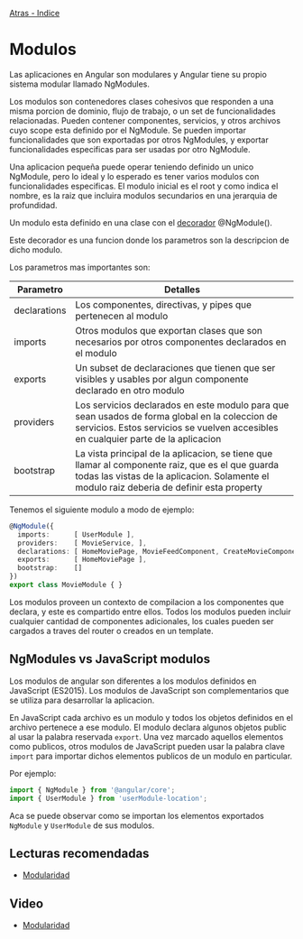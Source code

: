 [Atras - Indice](https://github.com/daniel18acevedo/DA2-Tecnologia/tree/angular-module)

# Modulos

Las aplicaciones en Angular son modulares y Angular tiene su propio sistema modular llamado NgModules.

Los modulos son contenedores clases cohesivos que responden a una misma porcion de dominio, flujo de trabajo, o un set de funcionalidades relacionadas. Pueden contener componentes, servicios, y otros archivos cuyo scope esta definido por el NgModule. Se pueden importar funcionalidades que son exportadas por otros NgModules, y exportar funcionalidades especificas para ser usadas por otro NgModule.

Una aplicacion pequeña puede operar teniendo definido un unico NgModule, pero lo ideal y lo esperado es tener varios modulos con funcionalidades especificas. El modulo inicial es el root y como indica el nombre, es la raiz que incluira modulos secundarios en una jerarquia de profundidad.

Un modulo esta definido en una clase con el [decorador](https://www.typescriptlang.org/docs/handbook/decorators.html) @NgModule().

Este decorador es una funcion donde los parametros son la descripcion de dicho modulo.

Los parametros mas importantes son:

| Parametro    | Detalles                                                                                                                                                                                       |
| ------------ | ---------------------------------------------------------------------------------------------------------------------------------------------------------------------------------------------- |
| declarations | Los componentes, directivas, y pipes que pertenecen al modulo                                                                                                                                  |
| imports      | Otros modulos que exportan clases que son necesarios por otros componentes declarados en el modulo                                                                                             |
| exports      | Un subset de declaraciones que tienen que ser visibles y usables por algun componente declarado en otro modulo                                                                                 |
| providers    | Los servicios declarados en este modulo para que sean usados de forma global en la coleccion de servicios. Estos servicios se vuelven accesibles en cualquier parte de la aplicacion           |
| bootstrap    | La vista principal de la aplicacion, se tiene que llamar al componente raiz, que es el que guarda todas las vistas de la aplicacion. Solamente el modulo raiz deberia de definir esta property |

Tenemos el siguiente modulo a modo de ejemplo:

```TypeScript
@NgModule({
  imports:      [ UserModule ],
  providers:    [ MovieService, ],
  declarations: [ HomeMoviePage, MovieFeedComponent, CreateMovieComponent ],
  exports:      [ HomeMoviePage ],
  bootstrap:    []
})
export class MovieModule { }
```

Los modulos proveen un contexto de compilacion a los componentes que declara, y este es compartido entre ellos. Todos los modulos pueden incluir cualquier cantidad de componentes adicionales, los cuales pueden ser cargados a traves del router o creados en un template.

## NgModules vs JavaScript modulos

Los modulos de angular son diferentes a los modulos definidos en JavaScript (ES2015). Los modulos de JavaScript son complementarios que se utiliza para desarrollar la aplicacion.

En JavaScript cada archivo es un modulo y todos los objetos definidos en el archivo pertenece a ese modulo. El modulo declara algunos objetos public al usar la palabra reservada `export`. Una vez marcado aquellos elementos como publicos, otros modulos de JavaScript pueden usar la palabra clave `import` para importar dichos elementos publicos de un modulo en particular.

Por ejemplo:

```TypeScript
import { NgModule } from '@angular/core';
import { UserModule } from 'userModule-location';
```

Aca se puede observar como se importan los elementos exportados `NgModule` y `UserModule` de sus modulos.

## Lecturas recomendadas

- [Modularidad](https://v17.angular.io/guide/ngmodules)

## Video
- [Modularidad](https://www.youtube.com/watch?v=AVkx9BZpOls&t=1s)
